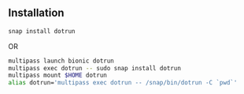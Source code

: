 ## Installation

``` bash
snap install dotrun
```

OR

``` bash
multipass launch bionic dotrun
multipass exec dotrun -- sudo snap install dotrun
multipass mount $HOME dotrun
alias dotrun='multipass exec dotrun -- /snap/bin/dotrun -C `pwd`'
```

